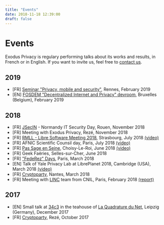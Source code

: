```yaml
---
title: "Events"
date: 2018-11-18 12:39:00
draft: false
---
```

# Events

Exodus Privacy is regulary performing talks about its works and results, in French or in English. If you want to invite us, feel free to [contact us](/en/page/who/). 

## 2019
* [FR] [Seminar "Privacy, mobile and security"](https://fdln.insa-rennes.fr/decrypter/seminaire-vie-privee-mobile-et-securite/), Rennes, February 2019
* [EN] [FOSDEM "Decentralized Internet and Privacy" devroom](https://fosdem.org/2019/schedule/track/decentralized_internet_and_privacy/), Bruxelles (Belgium), February 2019

## 2018
* [FR] [JSecIN](http://jsecin.insa-rouen.fr/) - Normandy IT Security Day, Rouen, November 2018
* [FR] Meeting with Exodus Privacy, Rezé, November 2018
* [FR] [RMLL - Libre Software Meeting 2018](https://2018.rmll.info/en/), Strasbourg, July 2018 [(video)](http://www.canalc2.tv/video/15194)
* [FR] AFNIC Scientific Counsil day, Paris, July 2018 [(video)](https://www.youtube.com/watch?v=SlibjEJKO6Y&feature=youtu.be#t=6h21m09s)
* [FR] [Pas Sage en Seine](https://passageenseine.fr/), Choisy-Le-Roi, June 2018 [(video)](http://data.passageenseine.org/2018/exodus-privacy_analyser-comportement-applications-mobiles.webm)
* [FR] Geek Faëries, Selles-sur-Cher, June 2018
* [FR] ["FedeRez" Days](https://www.federez.net/journees/2018/), Paris, March 2018
* [EN] Talk of Yale Privacy Lab at LibrePlanet 2018, Cambridge (USA), March 2018 [(video)](https://media.libreplanet.org/u/libreplanet/m/exposing-hidden-surveillance-in-mobile-apps/)
* [FR] [Cryptoparty](https://cafevieprivee-nantes.fr/), Nantes, March 2018
* [FR] Meeting with [LINC](https://linc.cnil.fr/) team from CNIL, Paris, February 2018 [(report)](/en/post/retour-sur-notre-rencontre-avec-la-cnil/)
 
## 2017
* [EN] Small talk at [34c3](https://events.ccc.de/congress/2017/wiki/index.php/Main_Page) in the teahouse of [La Quadrature du Net](https://www.laquadrature.net/en/), Leipzig (Germany), December 2017
* [FR] [Cryptoparty](https://cafevieprivee-nantes.fr/), Rezé, October 2017


